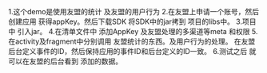  1.这个demo是使用友盟的统计 及友盟的用户行为
 2.在友盟上申请一个账号，然后创建应用 获得appKey。然后下载SDK 将SDK中的jar拷到
 项目的libs中。
 3.项目中 引入jar。
 4.在清单文件中 添加AppKey 及友盟处理的多渠道等meta 和权限
 5.在activity及fragment中分别调用 友盟统计的东西。及用户行为的处理。
   在友盟后台定义事件的ID，然后保持应用的事件ID和后台定义的ID一致。
 6.测试之后 就可以在友盟的后台看到 添加的数据。

 
